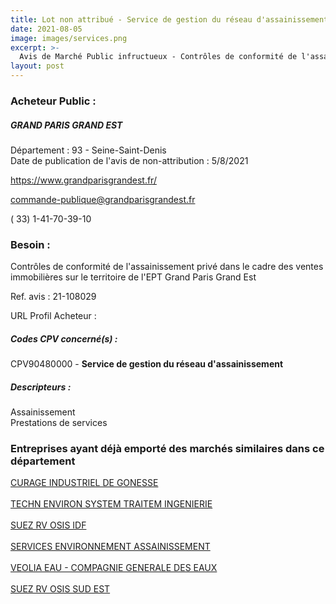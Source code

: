 ```yaml
---
title: Lot non attribué - Service de gestion du réseau d'assainissement
date: 2021-08-05
image: images/services.png
excerpt: >-
  Avis de Marché Public infructueux - Contrôles de conformité de l'assainissement privé dans le cadre des ventes immobilières sur le territoire de l'EPT Grand Paris Grand Est
layout: post
---
```


### Acheteur Public :
##### GRAND PARIS GRAND EST
Département : 93 - Seine-Saint-Denis<br/>
Date de publication de l'avis de non-attribution : 5/8/2021


https://www.grandparisgrandest.fr/

commande-publique@grandparisgrandest.fr

( 33) 1-41-70-39-10
### Besoin :

Contrôles de conformité de l'assainissement privé dans le cadre des ventes immobilières sur le territoire de l'EPT Grand Paris Grand Est

Ref. avis : 21-108029

URL Profil Acheteur : 

##### Codes CPV concerné(s) :
CPV90480000 - **Service de gestion du réseau d'assainissement** <br/>

##### Descripteurs :
Assainissement <br/>
Prestations de services <br/>

### Entreprises ayant déjà emporté des marchés similaires dans ce département
<a href="/entreprise-547/siren-331890004">CURAGE INDUSTRIEL DE GONESSE</a><br/><br/>
<a href="/entreprise-555/siren-402105043">TECHN ENVIRON SYSTEM TRAITEM INGENIERIE</a><br/><br/>
<a href="/entreprise-556/siren-410156608">SUEZ RV OSIS IDF</a><br/><br/>
<a href="/entreprise-565/siren-483114849">SERVICES ENVIRONNEMENT ASSAINISSEMENT</a><br/><br/>
<a href="/entreprise-572/siren-572025526">VEOLIA EAU - COMPAGNIE GENERALE DES EAUX</a><br/><br/>
<a href="/entreprise-582/siren-957528474">SUEZ RV OSIS SUD EST</a><br/><br/>
